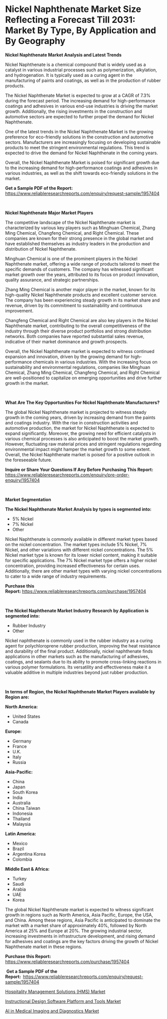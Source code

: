 <p><h1>Nickel Naphthenate Market Size Reflecting a Forecast Till 2031: Market By Type, By Application and By Geography</h1></p><p><strong>Nickel Naphthenate Market Analysis and Latest Trends</strong></p>
<p><p>Nickel Naphthenate is a chemical compound that is widely used as a catalyst in various industrial processes such as polymerization, alkylation, and hydrogenation. It is typically used as a curing agent in the manufacturing of paints and coatings, as well as in the production of rubber products.</p><p>The Nickel Naphthenate Market is expected to grow at a CAGR of 7.3% during the forecast period. The increasing demand for high-performance coatings and adhesives in various end-use industries is driving the market growth. Additionally, the rising investments in the construction and automotive sectors are expected to further propel the demand for Nickel Naphthenate.</p><p>One of the latest trends in the Nickel Naphthenate Market is the growing preference for eco-friendly solutions in the construction and automotive sectors. Manufacturers are increasingly focusing on developing sustainable products to meet the stringent environmental regulations. This trend is expected to drive the demand for Nickel Naphthenate in the coming years.</p><p>Overall, the Nickel Naphthenate Market is poised for significant growth due to the increasing demand for high-performance coatings and adhesives in various industries, as well as the shift towards eco-friendly solutions in the market.</p></p>
<p><strong>Get a Sample PDF of the Report:&nbsp;</strong> <a href="https://www.reliableresearchreports.com/enquiry/request-sample/1957404">https://www.reliableresearchreports.com/enquiry/request-sample/1957404</a></p>
<p>&nbsp;</p>
<p><strong>Nickel Naphthenate Major Market Players</strong></p>
<p><p>The competitive landscape of the Nickel Naphthenate market is characterized by various key players such as Minghuan Chemical, Zhang Ming Chemical, Changfeng Chemical, and Right Chemical. These companies are known for their strong presence in the global market and have established themselves as industry leaders in the production and distribution of Nickel Naphthenate.</p><p>Minghuan Chemical is one of the prominent players in the Nickel Naphthenate market, offering a wide range of products tailored to meet the specific demands of customers. The company has witnessed significant market growth over the years, attributed to its focus on product innovation, quality assurance, and strategic partnerships.</p><p>Zhang Ming Chemical is another major player in the market, known for its high-quality Nickel Naphthenate products and excellent customer service. The company has been experiencing steady growth in its market share and revenue, driven by its commitment to sustainability and continuous improvement.</p><p>Changfeng Chemical and Right Chemical are also key players in the Nickel Naphthenate market, contributing to the overall competitiveness of the industry through their diverse product portfolios and strong distribution networks. Both companies have reported substantial sales revenue, indicative of their market dominance and growth prospects.</p><p>Overall, the Nickel Naphthenate market is expected to witness continued expansion and innovation, driven by the growing demand for high-performance chemicals in various industries. With the increasing focus on sustainability and environmental regulations, companies like Minghuan Chemical, Zhang Ming Chemical, Changfeng Chemical, and Right Chemical are well-positioned to capitalize on emerging opportunities and drive further growth in the market.</p></p>
<p>&nbsp;</p>
<p><strong>What Are The Key Opportunities For Nickel Naphthenate Manufacturers?</strong></p>
<p><p>The global Nickel Naphthenate market is projected to witness steady growth in the coming years, driven by increasing demand from the paints and coatings industry. With the rise in construction activities and automotive production, the market for Nickel Naphthenate is expected to expand significantly. Moreover, the growing need for efficient catalysts in various chemical processes is also anticipated to boost the market growth. However, fluctuating raw material prices and stringent regulations regarding environmental impact might hamper the market growth to some extent. Overall, the Nickel Naphthenate market is poised for a positive outlook in the foreseeable future.</p></p>
<p><strong>Inquire or Share Your Questions If Any Before Purchasing This Report:</strong> <a href="https://www.reliableresearchreports.com/enquiry/pre-order-enquiry/1957404">https://www.reliableresearchreports.com/enquiry/pre-order-enquiry/1957404</a></p>
<p>&nbsp;</p>
<p><strong>Market Segmentation</strong></p>
<p><strong>The Nickel Naphthenate Market Analysis by types is segmented into:</strong></p>
<p><ul><li>5% Nickel</li><li>7% Nickel</li><li>Other</li></ul></p>
<p><p>Nickel Naphthenate is commonly available in different market types based on the nickel concentration. The market types include 5% Nickel, 7% Nickel, and other variations with different nickel concentrations. The 5% Nickel market type is known for its lower nickel content, making it suitable for specific applications. The 7% Nickel market type offers a higher nickel concentration, providing increased effectiveness for certain uses. Additionally, there are other market types with varying nickel concentrations to cater to a wide range of industry requirements.</p></p>
<p><strong>Purchase this Report:&nbsp;</strong><a href="https://www.reliableresearchreports.com/purchase/1957404">https://www.reliableresearchreports.com/purchase/1957404</a></p>
<p>&nbsp;</p>
<p><strong>The Nickel Naphthenate Market Industry Research by Application is segmented into:</strong></p>
<p><ul><li>Rubber Industry</li><li>Other</li></ul></p>
<p><p>Nickel naphthenate is commonly used in the rubber industry as a curing agent for polychloroprene rubber production, improving the heat resistance and durability of the final product. Additionally, nickel naphthenate finds applications in other markets such as the manufacturing of adhesives, coatings, and sealants due to its ability to promote cross-linking reactions in various polymer formulations. Its versatility and effectiveness make it a valuable additive in multiple industries beyond just rubber production.</p></p>
<p>&nbsp;</p>
<p><strong>In terms of Region, the Nickel Naphthenate Market Players available by Region are:</strong></p>
<p>
    <p> <strong> North America: </strong>
        <ul>
            <li>United States</li>
            <li>Canada</li>
        </ul>
        </p> 
    <p> <strong> Europe: </strong>
        <ul>
            <li>Germany</li>
            <li>France</li>
            <li>U.K.</li>
            <li>Italy</li>
            <li>Russia</li>
        </ul>
        </p> 
    <p> <strong> Asia-Pacific: </strong>
        <ul>
            <li>China</li>
            <li>Japan</li>
            <li>South Korea</li>
            <li>India</li>
            <li>Australia</li>
            <li>China Taiwan</li>
            <li>Indonesia</li>
            <li>Thailand</li>
            <li>Malaysia</li>
        </ul>
        </p> 
    <p> <strong> Latin America: </strong>
        <ul>
            <li>Mexico</li>
            <li>Brazil</li>
            <li>Argentina Korea</li>
            <li>Colombia</li>
        </ul>
        </p> 
    <p> <strong> Middle East & Africa: </strong>
        <ul>
            <li>Turkey</li>
            <li>Saudi</li>
            <li>Arabia</li>
            <li>UAE</li>
            <li>Korea</li>
        </ul>
    </p>
    </p>
<p><p>The global Nickel Naphthenate market is expected to witness significant growth in regions such as North America, Asia Pacific, Europe, the USA, and China. Among these regions, Asia Pacific is anticipated to dominate the market with a market share of approximately 40%, followed by North America at 25% and Europe at 20%. The growing industrial sector, increasing investments in infrastructure development, and rising demand for adhesives and coatings are the key factors driving the growth of Nickel Naphthenate market in these regions.</p></p>
<p><strong>Purchase this Report: </strong><a href="https://www.reliableresearchreports.com/purchase/1957404">https://www.reliableresearchreports.com/purchase/1957404</a></p>
<p>&nbsp;<strong>Get a Sample PDF of the Report:&nbsp;&nbsp;</strong><a href="https://www.reliableresearchreports.com/enquiry/request-sample/1957404">https://www.reliableresearchreports.com/enquiry/request-sample/1957404</a></p>
<p><strong></strong></p>
<p><p><a href="https://view.publitas.com/reportprime-1/hospitality-management-solutions-hms-market-research-report-the-key-to-successful-business-strategy-forecasted-for-period-from-2023-2030/">Hospitality Management Solutions (HMS) Market</a></p><p><a href="https://view.publitas.com/reportprime-1/instructional-design-software-platform-and-tools-market-size-market-trends-and-growth-outlook-forecasted-for-period-from-2023-to-2030/">Instructional Design Software Platform and Tools Market</a></p><p><a href="https://view.publitas.com/reportprime-1/ai-in-medical-imaging-and-diagnostics-market-size-evaluating-its-market-trends-growth-and-projections-2023-2030/">AI in Medical Imaging and Diagnostics Market</a></p></p>